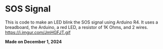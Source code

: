 # SOS Signal
This is code to make an LED blink the SOS signal using Arduino R4. It uses a breadboard, the Arduino, a red LED, a resistor of 1K Ohms, and 2 wires.
https://i.imgur.com/JmHGFJT.gif

**Made on December 1, 2024**
